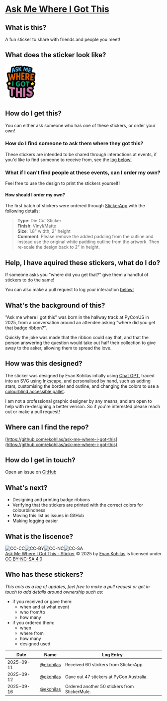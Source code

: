 # [Ask Me Where I Got This](https://askmewhereigotthis.com)

## What is this?
A fun sticker to share with friends and people you meet!

## What does the sticker look like?
<img src="ask_me_where_i_got_this_sticker.svg" alt="sticker design" width="20%"/>

## How do I get this?

You can either ask someone who has one of these stickers, or order your own!

### How do I find someone to ask them where they got this?

These stickers are intended to be shared through interactions at events, if you'd like to find someone to receive from, see the [log below!](#who-has-these-stickers)

### What if I can't find people at these events, can I order my own?
<!-- TODO: Add affiliate link for easy printing -->
Feel free to use the design to print the stickers yourself!

#### How should I order my own?

The first batch of stickers were ordered through [StickerApp](https://stickerapp.com) with the following details:

> **Type**: Die Cut Sticker  
> **Finish**: Vinyl/Matte  
> **Size**: 1.8" width, 2" height  
> **Comment**: Please remove the added padding from the cutline and instead use the original white padding outline from the artwork. Then re-scale the design back to 2" in height.

## Help, I have aquired these stickers, what do I do?
If someone asks you "where did you get that?" give them a handful of stickers to do the same!

You can also make a pull request to log your interaction [below!](#who-has-these-stickers)

## What's the background of this?
"Ask me where I got this" was born in the hallway track at PyConUS in 2025, from a conversation around an attendee asking "where did you get that badge ribbon?".

Quickly the joke was made that the ribbon could say that, and that the person answering the question would take out half their collection to give away to the asker, allowing them to spread the love.

## How was this designed?
The sticker was designed by Evan Kohilas intially using [Chat GPT](https://chatgpt.com/share/68d33b7f-e6b4-8004-aff9-171c0c9d0e8e), traced into an SVG using [Inkscape](https://inkscape.org/doc/tutorials/tracing/tutorial-tracing.html), and personalised by hand, such as adding stars, customising the border and outline, and changing the colors to use a [colourblind accessible pallet](https://web.archive.org/web/20250831135507/https://jfly.uni-koeln.de/color/).

I am not a professional graphic designer by any means, and am open to help with re-designing a better verison. So if you're interested please reach out or make a pull request!

## Where can I find the repo?
[https://github.com/ekohilas/ask-me-where-i-got-this](https://github.com/ekohilas/ask-me-where-i-got-this)

## How do I get in touch?
<!-- TODO: Fix email forwarding You can send an email to `sticker (at) askmewhereigotthis.com`, or o-->
Open an issue on [GitHub](https://github.com/ekohilas/ask-me-where-i-got-this/issues)

## What's next?
- Designing and printing badge ribbons
- Verifying that the stickers are printed with the correct colors for colourblindness
- Moving this list as issues in GitHub
- Making logging easier

## What is the liscence?
<img
src="https://mirrors.creativecommons.org/presskit/icons/cc.svg" alt="CC-CC" height="20" margin-left="2"/><img
src="https://mirrors.creativecommons.org/presskit/icons/by.svg" alt="CC-BY" height="20" margin-left="2"/><img
src="https://mirrors.creativecommons.org/presskit/icons/nc.svg" alt="CC-NC" height="20" margin-left="2"/><img
src="https://mirrors.creativecommons.org/presskit/icons/sa.svg" alt="CC-SA" height="20" margin-left="2"/>
<br>
<a href="askmewhereigotthis.com">Ask Me Where I Got This - Sticker</a> © 2025 by <a href="https://github.com/ekohilas">Evan Kohilas</a> is licensed under <a href="https://creativecommons.org/licenses/by-nc-sa/4.0/">CC BY-NC-SA 4.0</a>

## Who has these stickers?

_This acts as a log of updates, feel free to make a pull request or get in touch to add details around ownership such as:_

- if you received or gave them:
  - when and at what event
  - who from/to
  - how many
- if you ordered them:
  - when
  - where from
  - how many
  - designed used

| Date | Name | Log Entry |
|------|------|-----------|
| 2025-09-11 | [@ekohilas](https://github.com/ekohilas) | Received 60 stickers from StickerApp. |
| 2025-09-12 | [@ekohilas](https://github.com/ekohilas) | Gave out 47 stickers at PyCon Australia. |
| 2025-09-16 | [@ekohilas](https://github.com/ekohilas) | Ordered another 50 stickers from StickerMule. |
